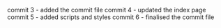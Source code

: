 commit 3 - added the commit file
commit 4 - updated the index page
commit 5 - added scripts and styles
commit 6 - finalised the commit file